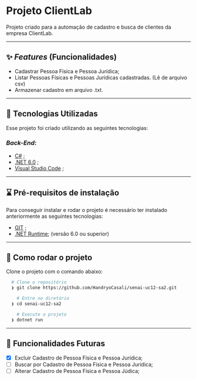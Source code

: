 # **Projeto ClientLab**
Projeto criado para a automação de cadastro e busca de clientes da empresa ClientLab.

---
## ✨ *Features* (Funcionalidades)
* Cadastrar Pessoa Física e Pessoa Jurídica;
* Listar Pessoas Físicas e Pessoas Jurídicas cadastradas. (Lê de arquivo csv)
* Armazenar cadastro em arquivo .txt.
---

## 🔧 Tecnologias Utilizadas
Esse projeto foi criado utilizando as seguintes tecnologias:
### *Back-End*:
- [C#](https://docs.microsoft.com/pt-br/dotnet/csharp/) ;
- [.NET 6.0](https://dotnet.microsoft.com/download) ;
- [Visual Studio Code](https://code.visualstudio.com/) ;
---

## ⌛ Pré-requisitos de instalação
Para conseguir instalar e rodar o projeto é necessário ter instalado anteriormente as seguintes tecnologias:
+ [GIT](https://git-scm.com/downloads) ;
+ [.NET Runtime](https://dotnet.microsoft.com/en-us/download); (versão 6.0 ou superior)
---

## 🚀 Como rodar o projeto
Clone o projeto com o comando abaixo:
```bash
  # Clone o repositório
  ❯ git clone https://github.com/HandryoCasali/senai-uc12-sa2.git

	# Entre no diretório
  ❯ cd senai-uc12-sa2

	# Execute o projeto
  ❯ dotnet run
```
---
## 🎁 Funcionalidades Futuras
- [x] Excluir Cadastro de Pessoa Física e Pessoa Jurídica;
- [ ] Buscar por Cadastro de Pessoa Física e Pessoa Jurídica;
- [ ] Alterar Cadastro de Pessoa Física e Pessoa Júdica;